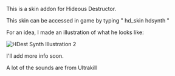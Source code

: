 This is a skin addon for Hideous Destructor.

This skin can be accessed in game by typing " hd_skin hdsynth "

For an idea, I made an illustration of what he looks like:

![HDest Synth Illustration 2](https://github.com/yoguruto-no-kami/HDSynth/assets/169847139/f1264afe-567a-4a2c-9655-0dd709868029)

I'll add more info soon.

A lot of the sounds are from Ultrakill
